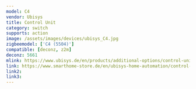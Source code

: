 ```yaml
---
model: C4
vendor: Ubisys
title: Control Unit
category: switch
supports: action
image: /assets/images/devices/ubisys_C4.jpg
zigbeemodel: ['C4 (5504)']
compatible: [deconz, z2m]
deconz: 5661
mlink: https://www.ubisys.de/en/products/additional-options/control-unit-c4/
link: https://www.smarthome-store.de/en/ubisys-home-automation/control-unit-c4.html
link2: 
link3: 
---
```

